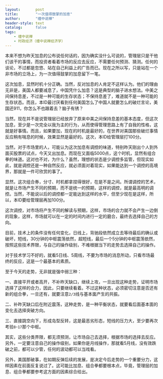 ```yaml
---
layout:       post
title:        "一次值得鼓掌的加息"
author:       "缠中说禅"
header-style: text
catalog:      false
tags:
    - 缠中说禅
    - 时政经济（缠中说禅经济学）
---
```


本来不想为昨天加息的公布说任何话的，因为确实没什么可说的，管理层只是干他们该干的事情，而投资者看着市场的反应去反应，不需要任何预测、猜测。任何的谈论，不过都是忽悠、站在自己利益上的广告而已。现在之所以写，只是站在一个非市场的立场上，为一次值得鼓掌的加息留下一笔。



这次加息，显然时机十分正确。当然，反对加息的人肯定不这样认为。他们的理由无非是，美国人都要减息了，中国凭什么加息？这是典型的脑子进水想法。中美之间保持息差，不过是一种可能的生存状态；不保持息差了，难道就不是一种可能的生存状态。而且，本ID最讨厌看到任何美国怎么了中国人就要怎么的破烂言论，美国还911，你怎么不也跟着去？脑子有锈？



当然，现在并不是说管理层已经放弃了原来中美之间保持息差的基本态度，但这次加息，至少是一次完全以我为主的行为，从而使得管理思路上有了自我的性格，这就是好事情。而且，如果要加，现在的时机是最好的，在世界对美国那些破烂事情反应稍有喘息的时候，效果显然是最好的。这次，本ID给管理层打100分。



当然，对于市场里的人，可能认为这次加息有调控的味道，特别昨天刚出个人到外面买股票的试点，今天又出加息。而现在又面临5000点，这个时机，显然有组合拳的味道。这对也不对，为什么？虽然，理想的状态是少调控多监管，但现实如此，就是调控还是一种自然反应，就必须面对着现实，如果能达到一个调控的高境界，那就是一件可欣赏的事了。



显然，这次组合券，分寸、时机都拿捏得很好，在是不是之间。所谓调控的艺术，就是让市场产生不同的预期，而不是统一的预期，这样的调控，就是最高明的调控。当然，不能说以后的调控都一定能达到这样的水平，但至少现在是这样，所以，本ID要给管理层再加100分。



这次调控，对市场将产生不同的解读与预期，这样，市场的合力就不会产生一边倒的现象，这样，市场就可以在一定的时间内进行一定的磨合，最终去选择自己的方向。



目前，技术上的条件没有任何变化，日线上，背驰段依然成立去等待最后的确认或破坏，短线，30分钟的中枢震荡依然，超短线，最后一个5分钟的中枢震荡依然，按照这些技术界限，与自己的操作级别，不难根据当下的走势去选择自己的操作。



对于技术学习不好的，就看5日线、5周线，不要为市场的消息所动，只看市场最终的反应，这是一个最基本的素质。



至于今天的走势，无非就是强中弱三种：



一、直接平开或者高开，不补昨天缺口，继续上攻，一旦出现这种走势，证明市场选择了这样的合力，因此，只要继续看着。不过这种状态，必须密切注意是否还有新的组合拳，一旦还有，就要注意`2/3`线与基本面产生的共振。



二、补昨天缺口后在附近震荡，这种走势，是一种平衡状态，就要看后面基本面的变化去选择突破方向。



三、直接跳空向下，形成岛型反转，这是最恶劣形态，短线的压力大，至少要再次考验`8`-`17`那个中枢。



其实，这些分类界限，都无须预测，让市场自己去选择，根据市场的选择去反应。另外，一定要注意自己的操作级别，如果你是月线操作，那就看5月线，没有效跌破之前，都可以少管，任何的波动都可以当戏看。



另外，美国那破事，在如期反弹后续的发展，是决定今后走势的一个重要分力，这样因素在前面反复说过了。这可能比加息、组合拳都要根本点，毕竟，管理层的加息、组合拳都要参考这方面的因素综合给出。
